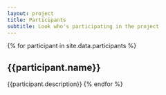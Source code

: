 ```yaml
---
layout: project
title: Participants
subtitle: Look who's participating in the project
---
```

{% for participant in site.data.participants %}
  <h2>{{participant.name}}</h2>
  {{participant.description}}
{% endfor %}
